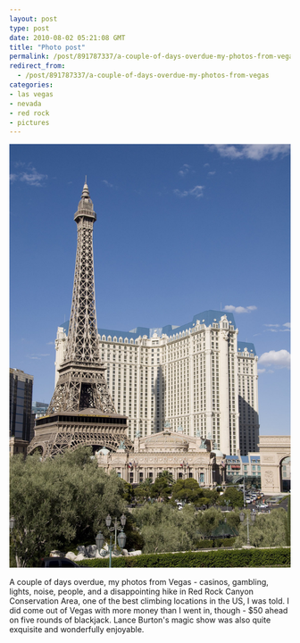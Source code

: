 ```yaml
---
layout: post
type: post
date: 2010-08-02 05:21:08 GMT
title: "Photo post"
permalink: /post/891787337/a-couple-of-days-overdue-my-photos-from-vegas
redirect_from: 
  - /post/891787337/a-couple-of-days-overdue-my-photos-from-vegas
categories:
- las vegas
- nevada
- red rock
- pictures
---
```

![](/assets/images/tumblr_l6iev9ZqnD1qb098no1_1280.jpg)

A couple of days overdue, my photos from Vegas - casinos, gambling, lights, noise, people, and a disappointing hike in Red Rock Canyon Conservation Area, one of the best climbing locations in the US, I was told. I did come out of Vegas with more money than I went in, though - $50 ahead on five rounds of blackjack. Lance Burton's magic show was also quite exquisite and wonderfully enjoyable. 